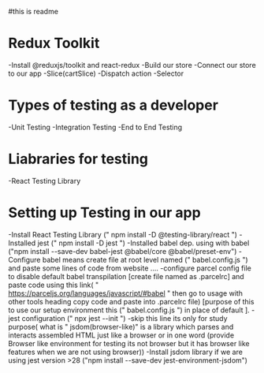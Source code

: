 #this is readme

# Redux Toolkit

-Install @reduxjs/toolkit and react-redux
-Build our store
-Connect our store to our app
-Slice(cartSlice)
-Dispatch action
-Selector

# Types of testing as a developer

-Unit Testing
-Integration Testing
-End to End Testing

# Liabraries for testing

-React Testing Library

# Setting up Testing in our app

-Install React Testing Library (" npm install -D @testing-library/react ")
-Installed jest (" npm install -D jest ")
-Installed babel dep. using with babel ("npm install --save-dev babel-jest @babel/core @babel/preset-env")
-Configure babel means create file at root level named (" babel.config.js ") and paste some lines of code from website ....
-configure parcel config file to disable default babel transpilation [create file named as .parcelrc] and paste code using this link( " https://parceljs.org/languages/javascript/#babel " then go to usage with other tools heading copy code and paste into .parcelrc file) [purpose of this to use our setup environment this (" babel.config.js ") in place of default ].
-jest configuration (" npx jest --init ")
-skip this line its only for study purpose( what is " jsdom(browser-like)" is a library which parses and interacts assembled HTML just like a browser or in one word (provide Browser like environment for testing its not browser but it has browser like features when we are not using browser))
-Install jsdom library if we are using jest version >28 ("npm install --save-dev jest-environment-jsdom")
